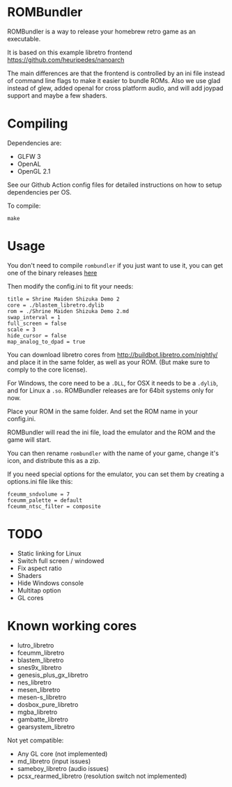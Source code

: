 # ROMBundler

ROMBundler is a way to release your homebrew retro game as an executable.

It is based on this example libretro frontend https://github.com/heuripedes/nanoarch

The main differences are that the frontend is controlled by an ini file instead of command line flags to make it easier to bundle ROMs. Also we use glad instead of glew, added openal for cross platform audio, and will add joypad support and maybe a few shaders.

# Compiling

Dependencies are:

 * GLFW 3
 * OpenAL
 * OpenGL 2.1

See our Github Action config files for detailed instructions on how to setup dependencies per OS.

To compile:

```
make
```

# Usage

You don't need to compile `rombundler` if you just want to use it, you can get one of the binary releases [here](https://github.com/kivutar/rombundler/releases)

Then modify the config.ini to fit your needs:

    title = Shrine Maiden Shizuka Demo 2
    core = ./blastem_libretro.dylib
    rom = ./Shrine Maiden Shizuka Demo 2.md
    swap_interval = 1
    full_screen = false
    scale = 3
    hide_cursor = false
    map_analog_to_dpad = true

You can download libretro cores from http://buildbot.libretro.com/nightly/ and place it in the same folder, as well as your ROM. (But make sure to comply to the core license).

For Windows, the core need to be a `.DLL`, for OSX it needs to be a `.dylib`, and for Linux a `.so`. ROMBundler releases are for 64bit systems only for now.

Place your ROM in the same folder. And set the ROM name in your config.ini.

ROMBundler will read the ini file, load the emulator and the ROM and the game will start.

You can then rename `rombundler` with the name of your game, change it's icon, and distribute this as a zip.

If you need special options for the emulator, you can set them by creating a options.ini file like this:

    fceumm_sndvolume = 7
    fceumm_palette = default
    fceumm_ntsc_filter = composite

# TODO

 * Static linking for Linux
 * Switch full screen / windowed
 * Fix aspect ratio
 * Shaders
 * Hide Windows console
 * Multitap option
 * GL cores

# Known working cores

 * lutro_libretro
 * fceumm_libretro
 * blastem_libretro
 * snes9x_libretro
 * genesis_plus_gx_libretro
 * nes_libretro
 * mesen_libretro
 * mesen-s_libretro
 * dosbox_pure_libretro
 * mgba_libretro
 * gambatte_libretro
 * gearsystem_libretro

Not yet compatible:

 * Any GL core (not implemented)
 * md_libretro (input issues)
 * sameboy_libretro (audio issues)
 * pcsx_rearmed_libretro (resolution switch not implemented)
